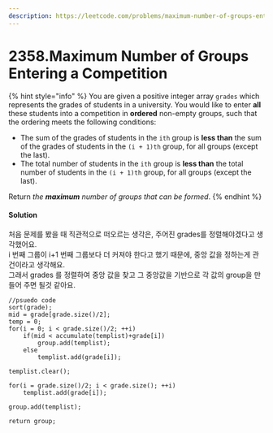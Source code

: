 ```yaml
---
description: https://leetcode.com/problems/maximum-number-of-groups-entering-a-competition/
---
```


# 2358.Maximum Number of Groups Entering a Competition

{% hint style="info" %}
You are given a positive integer array `grades` which represents the grades of students in a university. You would like to enter **all** these students into a competition in **ordered** non-empty groups, such that the ordering meets the following conditions:

* The sum of the grades of students in the `ith` group is **less than** the sum of the grades of students in the `(i + 1)th` group, for all groups (except the last).
* The total number of students in the `ith` group is **less than** the total number of students in the `(i + 1)th` group, for all groups (except the last).

Return _the **maximum** number of groups that can be formed_.
{% endhint %}

#### Solution

&#x20;처음 문제를 봤을 때 직관적으로 떠오르는 생각은, 주어진 grades를 정렬해야겠다고 생각했어요.\
&#x20;i 번째 그룹이 i+1 번째 그룹보다 더 커져야 한다고 했기 때문에, 중앙 값을 정하는게 관건이라고 생각해요.\
그래서 grades 를 정렬하여 중앙 값을 찾고 그 중앙값을 기반으로 각 값의 group을 만들어 주면 될것 같아요.&#x20;

```
//psuedo code
sort(grade);
mid = grade[grade.size()/2];
temp = 0;
for(i = 0; i < grade.size()/2; ++i)
    if(mid < accumulate(templist)+grade[i])
        group.add(templist);
    else
        templist.add(grade[i]);

templist.clear();

for(i = grade.size()/2; i < grade.size(); ++i)
    templist.add(grade[i]);
    
group.add(templist);

return group;
```
